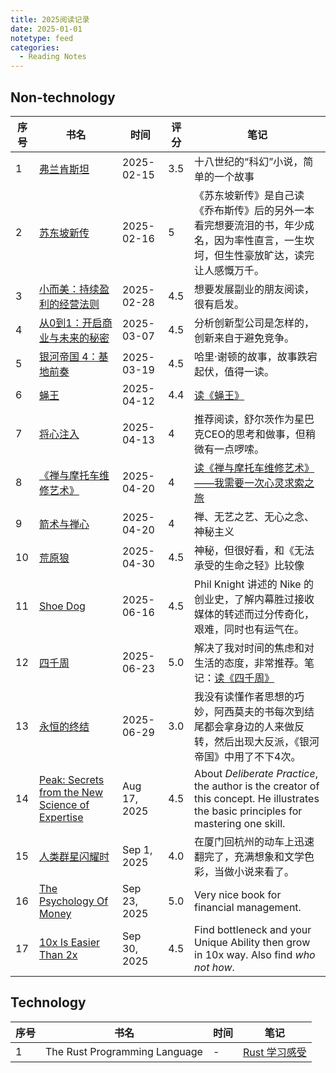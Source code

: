 ```yaml
---
title: 2025阅读记录
date: 2025-01-01
notetype: feed
categories:
  - Reading Notes
---
```


## Non-technology

| 序号 | 书名 | 时间 | 评分 | 笔记 |
| ---- | ---- | ---- | ---- | ---- |
| 1 | [弗兰肯斯坦](https://book.douban.com/subject/26921825/) | 2025-02-15 | 3.5 | 十八世纪的“科幻”小说，简单的一个故事 |
| 2 | [苏东坡新传](https://book.douban.com/subject/34996404/) | 2025-02-16 | 5 | 《苏东坡新传》是自己读《乔布斯传》后的另外一本看完想要流泪的书，年少成名，因为率性直言，一生坎坷，但生性豪放旷达，读完让人感慨万千。 |
| 3 | [小而美：持续盈利的经营法则](https://book.douban.com/subject/36280425/) | 2025-02-28 | 4.5 | 想要发展副业的朋友阅读，很有启发。 |
| 4 | [从0到1：开启商业与未来的秘密](https://book.douban.com/subject/26297606/) | 2025-03-07 | 4.5 | 分析创新型公司是怎样的，创新来自于避免竞争。 |
| 5 | [银河帝国 4：基地前奏](https://book.douban.com/subject/26389893/) | 2025-03-19 | 4.5 | 哈里·谢顿的故事，故事跌宕起伏，值得一读。 |
| 6 | [蝇王](https://book.douban.com/subject/1872158/) | 2025-04-12 | 4.4 | [读《蝇王》](20250412_read_yingwang.md) |
| 7 | [将心注入](https://book.douban.com/subject/1499783/) | 2025-04-13 | 4 | 推荐阅读，舒尔茨作为星巴克CEO的思考和做事，但稍微有一点啰嗦。 |
| 8 | [《禅与摩托车维修艺术》](https://book.douban.com/subject/6811366/) | 2025-04-20 | 4 | [读《禅与摩托车维修艺术》——我需要一次心灵求索之旅](20250420_read_chanyumotuocheweixiuyishu) |
| 9 | [箭术与禅心](https://book.douban.com/subject/35493034/) | 2025-04-20 | 4 | 禅、无艺之艺、无心之念、神秘主义 |
| 10 | [荒原狼](https://book.douban.com/subject/4908883/) | 2025-04-30 | 4.5 | 神秘，但很好看，和《无法承受的生命之轻》比较像 |
| 11 | [Shoe Dog](https://www.goodreads.com/book/show/27220736-shoe-dog?ref=nav_sb_ss_1_5) | 2025-06-16 | 4.5 | Phil Knight 讲述的 Nike 的创业史，了解内幕胜过接收媒体的转述而过分传奇化，艰难，同时也有运气在。 |
| 12 | [四千周](https://book.douban.com/subject/36093214/) | 2025-06-23 | 5.0 | 解决了我对时间的焦虑和对生活的态度，非常推荐。笔记：[读《四千周》](20250627_read_four_thousand_weeks) |
| 13 | [永恒的终结](https://book.douban.com/subject/25829693/) | 2025-06-29 | 3.0 | 我没有读懂作者思想的巧妙，阿西莫夫的书每次到结尾都会拿身边的人来做反转，然后出现大反派，《银河帝国》中用了不下4次。 |
| 14 | [Peak: Secrets from the New Science of Expertise](https://www.goodreads.com/book/show/26312997-peak?ac=1&from_search=true&qid=DIVDtDUSvD&rank=3) | Aug 17, 2025 | 4.5 | About *Deliberate Practice*, the author is the creator of this concept. He illustrates the basic principles for mastering one skill. |
| 15 | [人类群星闪耀时](https://book.douban.com/subject/33385476/) | Sep 1, 2025 | 4.0 | 在厦门回杭州的动车上迅速翻完了，充满想象和文学色彩，当做小说来看了。 |
| 16 | [The Psychology Of Money](https://www.goodreads.com/book/show/41881472-the-psychology-of-money) | Sep 23, 2025 | 5.0 | Very nice book for financial management. |
| 17 | [10x Is Easier Than 2x](https://10xeasierbook.com/) | Sep 30, 2025 | 4.5 | Find bottleneck and your Unique Ability then grow in 10x way. Also find *who not how*. |

## Technology

| 序号 | 书名 | 时间 | 笔记 |
| ---- | ---- | ---- | ---- |
| 1 | The Rust Programming Language | - | [Rust 学习感受](/posts/technology/20250119_learn_rust/) |